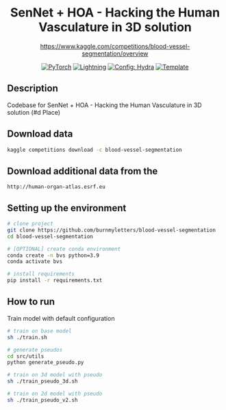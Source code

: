 <div align="center">

# SenNet + HOA - Hacking the Human Vasculature in 3D solution
https://www.kaggle.com/competitions/blood-vessel-segmentation/overview


<a href="https://pytorch.org/get-started/locally/"><img alt="PyTorch" src="https://img.shields.io/badge/PyTorch-ee4c2c?logo=pytorch&logoColor=white"></a>
<a href="https://pytorchlightning.ai/"><img alt="Lightning" src="https://img.shields.io/badge/-Lightning-792ee5?logo=pytorchlightning&logoColor=white"></a>
<a href="https://hydra.cc/"><img alt="Config: Hydra" src="https://img.shields.io/badge/Config-Hydra-89b8cd"></a>
<a href="https://github.com/ashleve/lightning-hydra-template"><img alt="Template" src="https://img.shields.io/badge/-Lightning--Hydra--Template-017F2F?style=flat&logo=github&labelColor=gray"></a><br>

</div>

## Description

Codebase for SenNet + HOA - Hacking the Human Vasculature in 3D solution (#d Place)

## Download data 
```bash
kaggle competitions download -c blood-vessel-segmentation
```

## Download additional data from the 
```
http://human-organ-atlas.esrf.eu
```

## Setting up the environment 

```bash
# clone project
git clone https://github.com/burnmyletters/blood-vessel-segmentation
cd blood-vessel-segmentation

# [OPTIONAL] create conda environment
conda create -n bvs python=3.9
conda activate bvs

# install requirements
pip install -r requirements.txt
```

## How to run

Train model with default configuration

```bash
# train on base model
sh ./train.sh

# generate pseudos
cd src/utils
python generate_pseudo.py

# train on 3d model with pseudo
sh ./train_pseudo_3d.sh

# train on 2d model with pseudo
sh ./train_pseudo_v2.sh
```
